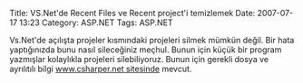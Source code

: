 Title: VS.Net&#039;de Recent Files ve Recent project&#039;i temizlemek
Date: 2007-07-17 13:23
Category: ASP.NET
Tags: ASP.NET

Vs.Net'de açılışta projeler kısmındaki projeleri silmek mümkün değil.
Bir hata yaptığınızda bunu nasıl sileceğiniz meçhul. Bunun için küçük
bir program yazmışlar kolaylıkla projeleri silebiliyoruz. Bunun için
gerekli dosya ve ayrılıtılı bilgi [www.csharper.net sitesinde][] mevcut.

  [www.csharper.net sitesinde]: http://www.csharper.net/blog/mru_cleaner_v1_0_0_5___now_serving_your_file_cleaning_needs.aspx
